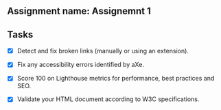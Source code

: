 ## Assignment name: Assignemnt 1

## Tasks
- [x] Detect and fix broken links (manually or using an extension).
- [x] Fix any accessibility errors identified by aXe.
- [x] Score 100 on Lighthouse metrics for performance, best practices and SEO.
- [x] Validate your HTML document according to W3C specifications.




